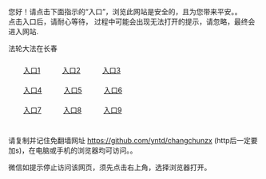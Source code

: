 您好！请点击下面指示的“入口”，浏览此网站是安全的，且为您带来平安。。 <br/>
点击入口后，请耐心等待， 过程中可能会出现无法打开的提示，请忽略，最终会进入网站. </br>

法轮大法在长春<br/>
<div style="padding:10px"><a style="margin:20px" target="_blank" href="https://dcby5l6vg326u.cloudfront.net/2Qpsp?resuzi" id="ccLink1" rel="nofollow">入口1</a> <a target="_blank" style="margin:20px" href="https://dm89zcqjf361z.cloudfront.net/2Qpsp?lkwwngd" id="ccLink2" rel="nofollow">入口2</a> <a style="margin:20px" target="_blank" href="https://d2apocwvbx9yl9.cloudfront.net/2Qpsp?nmzdl" id="ccLink3" rel="nofollow">入口3</a></div>

<div style="padding:10px" ><a style="margin:20px" target="_blank" href="https://dcby5l6vg326u.cloudfront.net/2Qpsp?resuzi" id="ccLink4" rel="nofollow">入口4</a> <a style="margin:20px" href="https://dm89zcqjf361z.cloudfront.net/2Qpsp?lkwwngd" target="_blank" id="ccLink5" rel="nofollow">入口5</a> <a style="margin:20px" href="https://d2apocwvbx9yl9.cloudfront.net/2Qpsp?nmzdl" target="_blank" id="ccLink6" rel="nofollow">入口6</a></div>

<div style="padding:10px"><a style="margin:20px" target="_blank" href="https://dcby5l6vg326u.cloudfront.net/2Qpsp?resuzi" id="ccLink7" rel="nofollow">入口7</a> <a style="margin:20px" href="https://dm89zcqjf361z.cloudfront.net/2Qpsp?lkwwngd" target="_blank" id="ccLink8" rel="nofollow">入口8</a> <a style="margin:20px" target="_blank" href="https://d2apocwvbx9yl9.cloudfront.net/2Qpsp?nmzdl" id="ccLink9" rel="nofollow">入口9</a></div>

<br/>



请复制并记住免翻墙网址 https://github.com/yntd/changchunzx (http后一定要加s)，在电脑或手机的浏览器均可访问。。<br/>

微信如提示停止访问该网页，须先点击右上角，选择浏览器打开。
